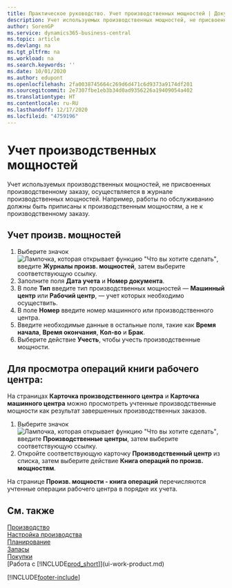 ```yaml
---
title: Практическое руководство. Учет производственных мощностей | Документация Майкрософт
description: Учет используемых производственных мощностей, не присвоенных производственному заказу, осуществляется в журнале производственных мощностей. Например, работы по обслуживанию должны быть приписаны к производственным мощностям, а не к производственному заказу.
author: SorenGP
ms.service: dynamics365-business-central
ms.topic: article
ms.devlang: na
ms.tgt_pltfrm: na
ms.workload: na
ms.search.keywords: ''
ms.date: 10/01/2020
ms.author: edupont
ms.openlocfilehash: 2fa0038745664c269d6d471c6d9373a9174df201
ms.sourcegitcommit: 2e7307fbe1eb3b34d0ad9356226a19409054a402
ms.translationtype: HT
ms.contentlocale: ru-RU
ms.lasthandoff: 12/17/2020
ms.locfileid: "4759196"
---
```

# <a name="post-capacities"></a>Учет производственных мощностей
Учет используемых производственных мощностей, не присвоенных производственному заказу, осуществляется в журнале производственных мощностей. Например, работы по обслуживанию должны быть приписаны к производственным мощностям, а не к производственному заказу.  

## <a name="to-post-capacities"></a>Учет произв. мощностей  
1.  Выберите значок ![Лампочка, которая открывает функцию "Что вы хотите сделать"](media/ui-search/search_small.png "Что вы хотите сделать"), введите **Журналы произв. мощностей**, затем выберите соответствующую ссылку.  
2.  Заполните поля **Дата учета** и **Номер документа**.  
3.  В поле **Тип** введите тип производственных мощностей — **Машинный центр** или **Рабочий центр**, — учет которых необходимо осуществить.  
4.  В поле **Номер** введите номер машинного или производственного центра.  
5.  Введите необходимые данные в остальные поля, такие как **Время начала**, **Время окончания**, **Кол-во** и **Брак**.  
6.  Выберите действие **Учесть**, чтобы учесть производственные мощности.  

## <a name="to-view-work-center-ledger-entries"></a>Для просмотра операций книги рабочего центра:  
На страницах **Карточка производственного центра** и **Карточка машинного центра** можно просмотреть учтенные производственные мощности как результат завершенных производственных заказов.    
1.  Выберите значок ![Лампочка, которая открывает функцию "Что вы хотите сделать"](media/ui-search/search_small.png "Что вы хотите сделать"), введите **Производственные центры**, затем выберите соответствующую ссылку.  
2.  Откройте соответствующую карточку **Производственный центр** из списка, затем выберите действие **Книга операций по произв. мощностям**.  

На странице **Произв. мощности - книга операций** перечисляются учтенные операции рабочего центра в порядке их учета.   

## <a name="see-also"></a>См. также  
[Производство](production-manage-manufacturing.md)    
[Настройка производства](production-configure-production-processes.md)  
[Планирование](production-planning.md)      
[Запасы](inventory-manage-inventory.md)  
[Покупки](purchasing-manage-purchasing.md)  
[Работа с [!INCLUDE[prod_short](includes/prod_short.md)]](ui-work-product.md)


[!INCLUDE[footer-include](includes/footer-banner.md)]